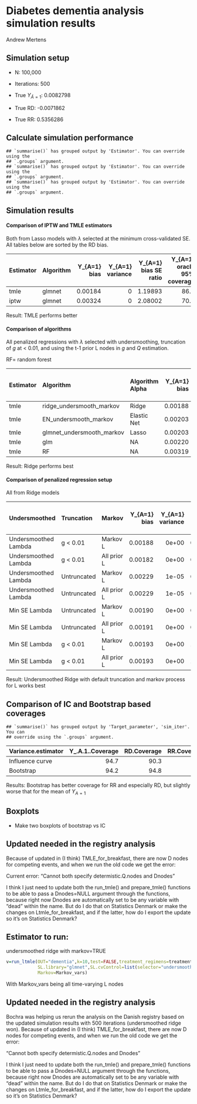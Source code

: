Diabetes dementia analysis simulation results
================
Andrew Mertens

## Simulation setup

- N: 100,000

- Iterations: 500

- True $Y_{\bar{A}=1}$: 0.0082798

- True RD: -0.0071862

- True RR: 0.5356286

## Calculate simulation performance

    ## `summarise()` has grouped output by 'Estimator'. You can override using the
    ## `.groups` argument.
    ## `summarise()` has grouped output by 'Estimator'. You can override using the
    ## `.groups` argument.
    ## `summarise()` has grouped output by 'Estimator'. You can override using the
    ## `.groups` argument.

## Simulation results

#### Comparison of IPTW and TMLE estimators

Both from Lasso models with $\lambda$ selected at the minimum
cross-validated SE. All tables below are sorted by the RD bias.

| Estimator | Algorithm | Y\_{A=1} bias | Y\_{A=1} variance | Y\_{A=1} bias SE ratio | Y\_{A=1} oracle 95% coverage | RD bias | RD variance | RD bias SE ratio | RD oracle 95% coverage | RR log-transformed bias | RR variance | RR bias SE ratio | RR oracle 95% coverage |
|:----------|:----------|--------------:|------------------:|-----------------------:|-----------------------------:|--------:|------------:|-----------------:|-----------------------:|------------------------:|------------:|-----------------:|-----------------------:|
| tmle      | glmnet    |       0.00184 |                 0 |                1.19893 |                         86.9 | 0.00249 |           0 |          1.52618 |                   74.0 |                 0.30534 |     0.05190 |          1.34024 |                   83.1 |
| iptw      | glmnet    |       0.00324 |                 0 |                2.08002 |                         70.8 | 0.00426 |           0 |          2.57546 |                   55.4 |                 0.16829 |     0.01981 |          1.19573 |                   93.4 |

Result: TMLE performs better

#### Comparison of algorithms

All penalized regressions with $\lambda$ selected with undersmoothing,
truncation of $g$ at \< 0.01, and using the t-1 prior L nodes in $g$ and
$Q$ estimation.

RF= random forest

| Estimator | Algorithm                 | Algorithm Alpha | Y\_{A=1} bias | Y\_{A=1} variance | Y\_{A=1} bias SE ratio | Y\_{A=1} oracle 95% coverage | RD bias | RD variance | RD bias SE ratio | RD oracle 95% coverage | RR log-transformed bias | RR variance | RR bias SE ratio | RR oracle 95% coverage |
|:----------|:--------------------------|:----------------|--------------:|------------------:|-----------------------:|-----------------------------:|--------:|------------:|-----------------:|-----------------------:|------------------------:|------------:|-----------------:|-----------------------:|
| tmle      | ridge_undersmooth_markov  | Ridge           |       0.00188 |                 0 |                0.84774 |                         93.3 | 0.00186 |       1e-05 |          0.82992 |                   96.1 |                 0.20412 |     0.06025 |          0.83158 |                   96.0 |
| tmle      | EN_undersmooth_markov     | Elastic Net     |       0.00203 |                 0 |                1.01708 |                         92.7 | 0.00198 |       0e+00 |          0.97798 |                   95.9 |                 0.21796 |     0.04768 |          0.99822 |                   95.6 |
| tmle      | glmnet_undersmooth_markov | Lasso           |       0.00203 |                 0 |                1.01669 |                         92.9 | 0.00198 |       0e+00 |          0.97747 |                   95.9 |                 0.21807 |     0.04777 |          0.99768 |                   95.6 |
| tmle      | glm                       | NA              |       0.00220 |                 0 |                1.07738 |                         92.0 | 0.00206 |       0e+00 |          0.97150 |                   95.4 |                 0.22486 |     0.04822 |          1.02396 |                   95.7 |
| tmle      | RF                        | NA              |       0.00319 |                 0 |                2.96372 |                         86.4 | 0.00277 |       0e+00 |          2.32506 |                   92.0 |                 0.28096 |     0.01065 |          2.72232 |                   92.2 |

Result: Ridge performs best

#### Comparison of penalized regression setup

All from Ridge models

<!-- = $\lambda$ selected at the minimum cross-validated SE -->
<!-- penalized regressions with $\lambda$ selected at the minimum cross-validated SE, truncation of $g$ at \< 0.01, and using all prior L nodes in $g$ and $Q$ estimation. -->

| Undersmoothed        | Truncation  | Markov      | Y\_{A=1} bias | Y\_{A=1} variance | Y\_{A=1} bias SE ratio | Y\_{A=1} oracle 95% coverage | RD bias | RD variance | RD bias SE ratio | RD oracle 95% coverage | RR log-transformed bias | RR variance | RR bias SE ratio | RR oracle 95% coverage |
|:---------------------|:------------|:------------|--------------:|------------------:|-----------------------:|-----------------------------:|--------:|------------:|-----------------:|-----------------------:|------------------------:|------------:|-----------------:|-----------------------:|
| Undersmoothed Lambda | g \< 0.01   | Markov L    |       0.00188 |             0e+00 |                0.84774 |                     93.30000 | 0.00186 |       1e-05 |          0.82992 |               96.10000 |                 0.20412 |     0.06025 |          0.83158 |               96.00000 |
| Undersmoothed Lambda | g \< 0.01   | All prior L |       0.00182 |             0e+00 |                0.81819 |                     94.20000 | 0.00186 |       1e-05 |          0.82993 |               95.20000 |                 0.20325 |     0.06245 |          0.81335 |               95.40000 |
| Undersmoothed Lambda | Untruncated | Markov L    |       0.00229 |             1e-05 |                0.69915 |                     93.35317 | 0.00226 |       1e-05 |          0.68722 |               96.13095 |                 0.24666 |     0.10853 |          0.74872 |               94.94048 |
| Undersmoothed Lambda | Untruncated | All prior L |       0.00229 |             1e-05 |                0.69113 |                     93.22034 | 0.00228 |       1e-05 |          0.68574 |               95.55085 |                 0.24603 |     0.11046 |          0.74028 |               95.02119 |
| Min SE Lambda        | Untruncated | Markov L    |       0.00190 |             0e+00 |                0.92971 |                     87.90000 | 0.00247 |       0e+00 |          1.16188 |               76.70000 |                 0.31022 |     0.08788 |          1.04643 |               84.00000 |
| Min SE Lambda        | Untruncated | All prior L |       0.00191 |             0e+00 |                0.91316 |                     88.80000 | 0.00250 |       0e+00 |          1.15055 |               77.20000 |                 0.31154 |     0.09037 |          1.03632 |               84.00000 |
| Min SE Lambda        | g \< 0.01   | Markov L    |       0.00193 |             0e+00 |                1.03908 |                     82.80000 | 0.00255 |       0e+00 |          1.31246 |               69.60000 |                 0.32078 |     0.07935 |          1.13874 |               80.30000 |
| Min SE Lambda        | g \< 0.01   | All prior L |       0.00193 |             0e+00 |                1.03628 |                     83.20000 | 0.00259 |       0e+00 |          1.32561 |               67.70000 |                 0.32335 |     0.08021 |          1.14175 |               80.10000 |

Result: Undersmoothed Ridge with default truncation and markov process
for L works best

## Comparison of IC and Bootstrap based coverages

    ## `summarise()` has grouped output by 'Target_parameter', 'sim_iter'. You can
    ## override using the `.groups` argument.

| Variance.estimator | Y\_.A.1..Coverage | RD.Coverage | RR.Coverage |
|:-------------------|------------------:|------------:|------------:|
| Influence curve    |              94.7 |        90.3 |        94.2 |
| Bootstrap          |              94.2 |        94.8 |        95.4 |

Results: Bootstrap has better coverage for RR and especially RD, but
slightly worse that for the mean of $Y_{A=1}$

## Boxplots

- Make two boxplots of bootstrap vs IC

## Updated needed in the registry analysis

Because of updated in (I think) TMLE_for_breakfast, there are now D
nodes for competing events, and when we run the old code we get the
error:

Current error: “Cannot both specify determistic.Q.nodes and Dnodes”

I think I just need to update both the run_tmle() and prepare_tmle()
functions to be able to pass a Dnodes=NULL argument through the
functions, because right now Dnodes are automatically set to be any
variable with “dead” within the name. But do I do that on Statistics
Denmark or make the changes on Ltmle_for_breakfast, and if the latter,
how do I export the update so it’s on Statistics Denmark?

## Estimator to run:

undersmoothed ridge with markov=TRUE

``` r
v=run_ltmle(OUT="dementia",k=10,test=FALSE,treatment_regimens=treatment_regimens,outcomes=outcomes,baseline_covariates=baseline_covariates,timevar_covariates=timevar_covariates,det.Q.function=det.Q.function,abar="try",
            SL.library="glmnet",SL.cvControl=list(selector="undersmooth",alpha=1), 
            Markov=Markov_vars)
```

With Markov_vars being all time-varying L nodes

## Updated needed in the registry analysis

Bochra was helping us rerun the analysis on the Danish registry based on
the updated simulation results with 500 iterations (undersmoothed ridge
won). Because of updated in (I think) TMLE_for_breakfast, there are now
D nodes for competing events, and when we run the old code we get the
error:

“Cannot both specify determistic.Q.nodes and Dnodes”

I think I just need to update both the run_tmle() and prepare_tmle()
functions to be able to pass a Dnodes=NULL argument through the
functions, because right now Dnodes are automatically set to be any
variable with “dead” within the name. But do I do that on Statistics
Denmark or make the changes on Ltmle_for_breakfast, and if the latter,
how do I export the update so it’s on Statistics Denmark?
